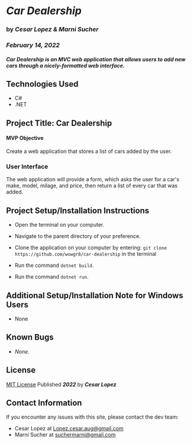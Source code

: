 # _**Car Dealership**_

### by _**Cesar Lopez & Marni Sucher**_

### _February 14, 2022_

#### _Car Dealership is an MVC web application that allows users to add new cars through a nicely-formatted web interface._

## Technologies Used

- C#
- .NET

## Project Title: Car Dealership

#### MVP Objective

Create a web application that stores a list of cars added by the user.

### User Interface

The web application will provide a form, which asks the user for a car's make, model, milage, and price, then return a list of every car that was added.


## Project Setup/Installation Instructions

- Open the terminal on your computer.
- Navigate to the parent directory of your preference.

- Clone the application on your computer by entering: 
```git clone https://github.com/wowgr8/car-dealership```
in the terminal
- Run the command ```dotnet build```.
- Run the command ```dotnet run```.

## Additional Setup/Installation Note for Windows Users

- None

## Known Bugs

- _None._

## License

[MIT License](https://opensource.org/licenses/MIT) Published _**2022**_ by _**Cesar Lopez**_

## Contact Information

If you encounter any issues with this site, please contact the dev team:

- Cesar Lopez at [Lopez.cesar.aug@gmail.com](mailto:lopez.cesar.aug@gmail.com)
- Marni Sucher at [suchermarni@gmail.com](mailto:suchermarni@gmail.com)